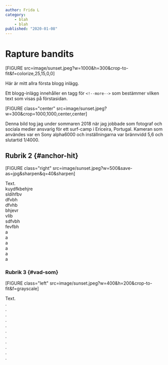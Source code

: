 ```yaml
---
author: Frida L
category:
    - blah
    - blah
published: "2020-01-08"
---
```

Rapture bandits
==================================

[FIGURE src=image/sunset.jpeg?w=1000&h=300&crop-to-fit&f=colorize,25,15,0,0]

Här är mitt allra första blogg inlägg.

Ett blogg-inlägg innehåller en tagg för `<!--more-->` som bestämmer vilken text som visas på förstasidan.

<!--more-->

[FIGURE class="center" src=image/sunset.jpeg?w=300&crop=1000,1000,center,center]

Denna bild tog jag under sommaren 2018 när jag jobbade som fotograf och sociala medier ansvarig för ett surf-camp i Ericeira, Portugal. Kameran som användes var en Sony alpha6000 och inställningarna var brännvidd 5,6 och slutartid 1/4000.



Rubrik 2 {#anchor-hit}
-----------------------------------

[FIGURE class="right" src=image/sunset.jpeg?w=500&save-as=jpg&sharpen&q=40&sharpen]

Text.  
kuydfkbehjre  
sldihfbv  
dfvbh  
dfvhb  
bhjevr  
vlib  
sdfvbh  
fevfbh  
a  
a  
a  
a  
a  
a  


### Rubrik 3 {#vad-som}

[FIGURE class="left" src=image/sunset.jpeg?w=400&h=200&crop-to-fit&f=grayscale]

Text.  
.  
.  
.  
.  
.  
.  
.  
.  
.  
.  
.  
